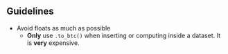 ## Guidelines

- Avoid floats as much as possible
  - **Only** use `.to_btc()` when inserting or computing inside a dataset. It is **very** expensive.
